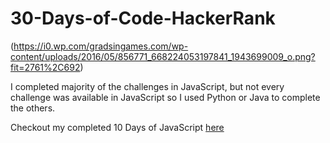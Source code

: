 # 30-Days-of-Code-HackerRank

(https://i0.wp.com/gradsingames.com/wp-content/uploads/2016/05/856771_668224053197841_1943699009_o.png?fit=2761%2C692)

I completed majority of the challenges in JavaScript, but not every challenge was available in JavaScript so I used Python or Java to complete the others. 

Checkout my completed 10 Days of JavaScript [here](https://github.com/philipwisner/10-Days-of-JavaScript)
